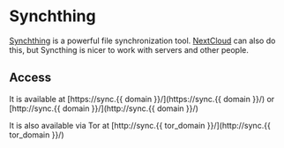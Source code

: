 # Synchthing

[Synchthing](https://syncthing.net/) is a powerful file synchronization tool. [NextCloud](nextcloud.md) can also do this, but Syncthing is nicer to work with servers and other people.

## Access

It is available at [https://sync.{{ domain }}/](https://sync.{{ domain }}/) or [http://sync.{{ domain }}/](http://sync.{{ domain }}/)

It is also available via Tor at [http://sync.{{ tor_domain }}/](http://sync.{{ tor_domain }}/)